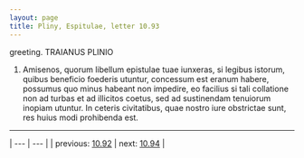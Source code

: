 ```yaml
---
layout: page
title: Pliny, Espitulae, letter 10.93
---
```


greeting. TRAIANUS PLINIO



1. Amisenos, quorum libellum epistulae tuae iunxeras, si legibus istorum, quibus beneficio foederis utuntur, concessum est eranum habere, possumus quo minus habeant non impedire, eo facilius si tali collatione non ad turbas et ad illicitos coetus, sed ad sustinendam tenuiorum inopiam utuntur. In ceteris civitatibus, quae nostro iure obstrictae sunt, res huius modi prohibenda est.



---

| --- | --- |
| previous: [10.92](../10.92/) | next: [10.94](../10.94/) |